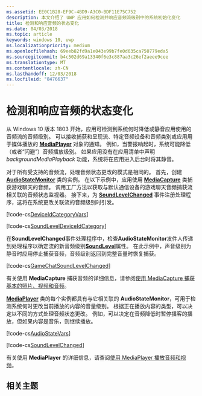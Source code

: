 ```yaml
---
ms.assetid: EE0C1B28-EF9C-4BD9-A3C0-BDF11E75C752
description: 本文介绍了 UWP 应用如何检测并响应音频流级别中的系统初始化变化
title: 检测和响应音频的状态变化
ms.date: 04/03/2018
ms.topic: article
keywords: windows 10, uwp
ms.localizationpriority: medium
ms.openlocfilehash: 69eeb82fd9a1e043e99b7fe0d635ca750779eda5
ms.sourcegitcommit: b4c502d69a13340f6e3c887aa3c26ef2aeee9cee
ms.translationtype: MT
ms.contentlocale: zh-CN
ms.lasthandoff: 12/03/2018
ms.locfileid: "8476637"
---
```

# <a name="detect-and-respond-to-audio-state-changes"></a>检测和响应音频的状态变化
从 Windows 10 版本 1803 开始，应用可检测到系统何时降低或静音应用使用的音频流的音频级别。 可以接收捕获和呈现流、特定音频设备和音频类别或应用用于媒体播放的 [**MediaPlayer**](https://docs.microsoft.com/en-us/uwp/api/Windows.Media.Playback.MediaPlayer) 对象的通知。 例如，当警报响起时，系统可能降低（或者“闪避”）音频播放级别。 如果应用没有在应用清单中声明 *backgroundMediaPlayback* 功能，系统将在应用进入后台时将其静音。 

对于所有受支持的音频流，处理音频状态更改的模式是相同的。 首先，创建 [**AudioStateMonitor**](https://docs.microsoft.com/uwp/api/windows.media.audio.audiostatemonitor) 类的实例。 在以下示例中，应用使用 [**MediaCapture**](https://msdn.microsoft.com/library/windows/apps/Windows.Media.Capture.MediaCapture) 类捕获游戏聊天的音频。 调用工厂方法以获取与默认通信设备的游戏聊天音频捕获流相关联的音频状态监视器。  接下来，为 [**SoundLevelChanged**](https://docs.microsoft.com/uwp/api/windows.media.audio.audiostatemonitor.soundlevelchanged) 事件注册处理程序，这将在系统更改关联流的音频级别时引发。

[!code-cs[DeviceIdCategoryVars](./code/SimpleCameraPreview_Win10/cs/MainPage.xaml.cs#SnippetDeviceIdCategoryVars)]

[!code-cs[SoundLevelDeviceIdCategory](./code/SimpleCameraPreview_Win10/cs/MainPage.xaml.cs#SnippetSoundLevelDeviceIdCategory)]

在**SoundLevelChanged**事件处理程序中，检查**AudioStateMonitor**发件人传递到处理程序以确定流的新音频级别[**SoundLevel**](https://docs.microsoft.com/uwp/api/windows.media.audio.audiostatemonitor.soundlevel)属性。 在此示例中，声音级别为静音时应用停止捕获音频，音频级别返回到完整音量时恢复捕获。

[!code-cs[GameChatSoundLevelChanged](./code/SimpleCameraPreview_Win10/cs/MainPage.xaml.cs#SnippetGameChatSoundLevelChanged)]

有关使用 **MediaCapture** 捕获音频的详细信息，请参阅[使用 MediaCapture 捕获基本的照片、视频和音频](basic-photo-video-and-audio-capture-with-MediaCapture.md)。

[**MediaPlayer**](https://msdn.microsoft.com/library/windows/apps/Windows.Media.Playback.MediaPlayer) 类的每个实例都具有与它相关联的 **AudioStateMonitor**，可用于检测系统何时更改当前播放的内容的音量级别。 根据正在播放内容的类型，可以决定以不同的方式处理音频状态更改。 例如，可以决定在音频降低时暂停播客的播放，但如果内容是音乐，则继续播放。 

[!code-cs[AudioStateVars](./code/MediaPlayer_RS1/cs/MainPage.xaml.cs#SnippetAudioStateVars)]

[!code-cs[SoundLevelChanged](./code/MediaPlayer_RS1/cs/MainPage.xaml.cs#SnippetSoundLevelChanged)]

有关使用 **MediaPlayer** 的详细信息，请查阅[使用 MediaPlayer 播放音频和视频](play-audio-and-video-with-mediaplayer.md)。 

## <a name="related-topics"></a>相关主题